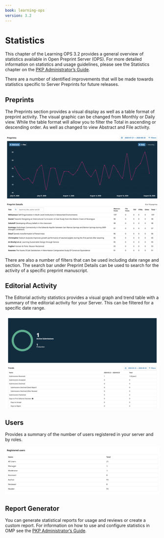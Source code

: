 ```yaml
---
book: learning-ops
version: 3.2
---
```

# Statistics
This chapter of the Learning OPS 3.2 provides a general overview of statistics available in Open Preprint Server (OPS). For more detailed information on statistics and usage guidelines, please see the Statistics chapter on the [PKP Administrator’s Guide](https://docs.pkp.sfu.ca/admin-guide/en/statistics).

There are a number of identified improvements that will be made towards statistics specific to Server Preprints for future releases.


## Preprints
The Preprints section provides a visual display as well as a table format of preprint activity.  The visual graphic can be changed from Monthly or Daily view. While the table format will allow you to filter the Total in ascending or descending order. As well as changed to view Abstract and File activity. 

![](./assets/learning-ops-statistics-preprints-report.png)

There are also a number of filters that can be used including date range and section. The search bar under Preprint Details can be used to search for the activity of a specific preprint manuscript.

## Editorial Activity
The Editorial activity statistics provides a visual graph and trend table with a summary of the editorial activity for your Server. This can be filtered for a specific date range.

![](./assets/learning-ops-statistics-editorial-report.png)

## Users
Provides a summary of the number of users registered in your server and by roles.

![](./assets/learning-ops-statistics-users-report.png)

## Report Generator
You can generate statistical reports for usage and reviews or create a custom report. For information on how to use and configure statistics in OMP see the [PKP Administrator’s Guide](https://docs.pkp.sfu.ca/admin-guide/en/statistics).
